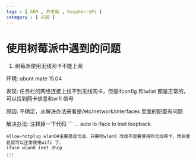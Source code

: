```yaml
---
tags : [ ARM , 开发板 , RaspberryPi ]
category : [ 问题 ]
---
```



使用树莓派中遇到的问题
===

1. 树莓派使用无线网卡不能上网

  环境: ubunt mate 15.04 
  
  表现: 任务栏的网络连接上找不到无线网卡，但是ifconfig 和iwlist 都是正常的，可以找到网卡信息和wifi 信号
  
  原因: 不确定，从解决办法来看是/etc/network/interfaces 里面的配置有问题
  
  解决办法: 注释掉一下代码
    ```
    ...
    auto lo
    iface lo inet loopback
    
    allow-hotplug wlan0#主要是这句话，只要吧wlan0 改成不是要使用的无线网卡，然后重启就可以正常使用wifi 了。
    iface wlan0 inet dhcp
    ...
    ```
    
  
